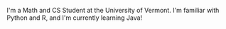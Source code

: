 I'm a Math and CS Student at the University of Vermont. I'm familiar with Python and R, and I'm currently learning Java!

<!---
dlane13/dlane13 is a ✨ special ✨ repository because its `README.md` (this file) appears on your GitHub profile.
You can click the Preview link to take a look at your changes.
--->
